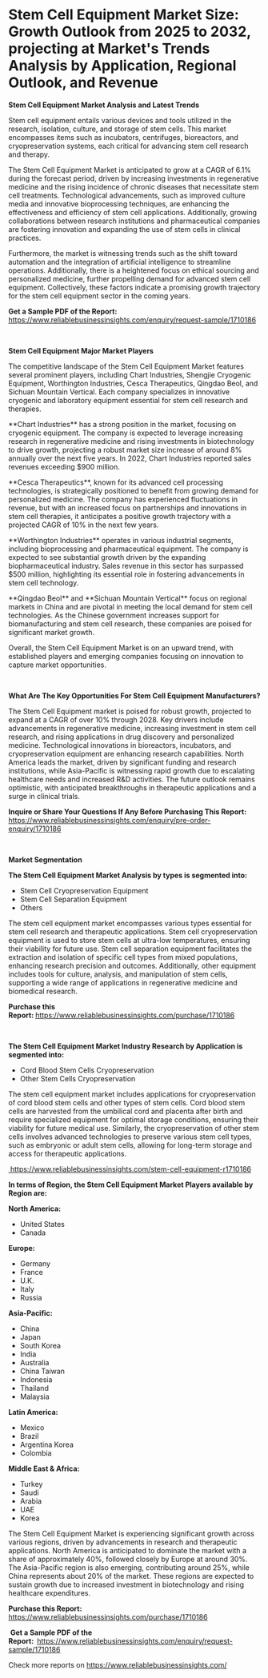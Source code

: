 <p><h1>Stem Cell Equipment Market Size: Growth Outlook from 2025 to 2032, projecting at Market's Trends Analysis by Application, Regional Outlook, and Revenue</h1></p><p><strong>Stem Cell Equipment Market Analysis and Latest Trends</strong></p>
<p><p>Stem cell equipment entails various devices and tools utilized in the research, isolation, culture, and storage of stem cells. This market encompasses items such as incubators, centrifuges, bioreactors, and cryopreservation systems, each critical for advancing stem cell research and therapy. </p><p>The Stem Cell Equipment Market is anticipated to grow at a CAGR of 6.1% during the forecast period, driven by increasing investments in regenerative medicine and the rising incidence of chronic diseases that necessitate stem cell treatments. Technological advancements, such as improved culture media and innovative bioprocessing techniques, are enhancing the effectiveness and efficiency of stem cell applications. Additionally, growing collaborations between research institutions and pharmaceutical companies are fostering innovation and expanding the use of stem cells in clinical practices.</p><p>Furthermore, the market is witnessing trends such as the shift toward automation and the integration of artificial intelligence to streamline operations. Additionally, there is a heightened focus on ethical sourcing and personalized medicine, further propelling demand for advanced stem cell equipment. Collectively, these factors indicate a promising growth trajectory for the stem cell equipment sector in the coming years.</p></p>
<p><strong>Get a Sample PDF of the Report:&nbsp;</strong> <a href="https://www.reliablebusinessinsights.com/enquiry/request-sample/1710186?utm_campaign=2319&utm_medium=2&utm_source=Github&utm_content=ia&utm_term=27032025&utm_id=stem-cell-equipment">https://www.reliablebusinessinsights.com/enquiry/request-sample/1710186</a></p>
<p>&nbsp;</p>
<p><strong>Stem Cell Equipment Major Market Players</strong></p>
<p><p>The competitive landscape of the Stem Cell Equipment Market features several prominent players, including Chart Industries, Shengjie Cryogenic Equipment, Worthington Industries, Cesca Therapeutics, Qingdao Beol, and Sichuan Mountain Vertical. Each company specializes in innovative cryogenic and laboratory equipment essential for stem cell research and therapies.</p><p>**Chart Industries** has a strong position in the market, focusing on cryogenic equipment. The company is expected to leverage increasing research in regenerative medicine and rising investments in biotechnology to drive growth, projecting a robust market size increase of around 8% annually over the next five years. In 2022, Chart Industries reported sales revenues exceeding $900 million.</p><p>**Cesca Therapeutics**, known for its advanced cell processing technologies, is strategically positioned to benefit from growing demand for personalized medicine. The company has experienced fluctuations in revenue, but with an increased focus on partnerships and innovations in stem cell therapies, it anticipates a positive growth trajectory with a projected CAGR of 10% in the next few years.</p><p>**Worthington Industries** operates in various industrial segments, including bioprocessing and pharmaceutical equipment. The company is expected to see substantial growth driven by the expanding biopharmaceutical industry. Sales revenue in this sector has surpassed $500 million, highlighting its essential role in fostering advancements in stem cell technology.</p><p>**Qingdao Beol** and **Sichuan Mountain Vertical** focus on regional markets in China and are pivotal in meeting the local demand for stem cell technologies. As the Chinese government increases support for biomanufacturing and stem cell research, these companies are poised for significant market growth.</p><p>Overall, the Stem Cell Equipment Market is on an upward trend, with established players and emerging companies focusing on innovation to capture market opportunities.</p></p>
<p>&nbsp;</p>
<p><strong>What Are The Key Opportunities For Stem Cell Equipment Manufacturers?</strong></p>
<p><p>The Stem Cell Equipment market is poised for robust growth, projected to expand at a CAGR of over 10% through 2028. Key drivers include advancements in regenerative medicine, increasing investment in stem cell research, and rising applications in drug discovery and personalized medicine. Technological innovations in bioreactors, incubators, and cryopreservation equipment are enhancing research capabilities. North America leads the market, driven by significant funding and research institutions, while Asia-Pacific is witnessing rapid growth due to escalating healthcare needs and increased R&D activities. The future outlook remains optimistic, with anticipated breakthroughs in therapeutic applications and a surge in clinical trials.</p></p>
<p><strong>Inquire or Share Your Questions If Any Before Purchasing This Report:</strong> <a href="https://www.reliablebusinessinsights.com/enquiry/pre-order-enquiry/1710186?utm_campaign=2319&utm_medium=2&utm_source=Github&utm_content=ia&utm_term=27032025&utm_id=stem-cell-equipment">https://www.reliablebusinessinsights.com/enquiry/pre-order-enquiry/1710186</a></p>
<p>&nbsp;</p>
<p><strong>Market Segmentation</strong></p>
<p><strong>The Stem Cell Equipment Market Analysis by types is segmented into:</strong></p>
<p><ul><li>Stem Cell Cryopreservation Equipment</li><li>Stem Cell Separation Equipment</li><li>Others</li></ul></p>
<p><p>The stem cell equipment market encompasses various types essential for stem cell research and therapeutic applications. Stem cell cryopreservation equipment is used to store stem cells at ultra-low temperatures, ensuring their viability for future use. Stem cell separation equipment facilitates the extraction and isolation of specific cell types from mixed populations, enhancing research precision and outcomes. Additionally, other equipment includes tools for culture, analysis, and manipulation of stem cells, supporting a wide range of applications in regenerative medicine and biomedical research.</p></p>
<p><strong>Purchase this Report:&nbsp;</strong><a href="https://www.reliablebusinessinsights.com/purchase/1710186?utm_campaign=2319&utm_medium=2&utm_source=Github&utm_content=ia&utm_term=27032025&utm_id=stem-cell-equipment">https://www.reliablebusinessinsights.com/purchase/1710186</a></p>
<p>&nbsp;</p>
<p><strong>The Stem Cell Equipment Market Industry Research by Application is segmented into:</strong></p>
<p><ul><li>Cord Blood Stem Cells Cryopreservation</li><li>Other Stem Cells Cryopreservation</li></ul></p>
<p><p>The stem cell equipment market includes applications for cryopreservation of cord blood stem cells and other types of stem cells. Cord blood stem cells are harvested from the umbilical cord and placenta after birth and require specialized equipment for optimal storage conditions, ensuring their viability for future medical use. Similarly, the cryopreservation of other stem cells involves advanced technologies to preserve various stem cell types, such as embryonic or adult stem cells, allowing for long-term storage and access for therapeutic applications.</p></p>
<p><a href="https://www.reliablebusinessinsights.com/stem-cell-equipment-r1710186?utm_campaign=2319&utm_medium=2&utm_source=Github&utm_content=ia&utm_term=27032025&utm_id=stem-cell-equipment">&nbsp;https://www.reliablebusinessinsights.com/stem-cell-equipment-r1710186</a></p>
<p><strong>In terms of Region, the Stem Cell Equipment Market Players available by Region are:</strong></p>
<p>
    <p> <strong> North America: </strong>
        <ul>
            <li>United States</li>
            <li>Canada</li>
        </ul>
        </p> 
    <p> <strong> Europe: </strong>
        <ul>
            <li>Germany</li>
            <li>France</li>
            <li>U.K.</li>
            <li>Italy</li>
            <li>Russia</li>
        </ul>
        </p> 
    <p> <strong> Asia-Pacific: </strong>
        <ul>
            <li>China</li>
            <li>Japan</li>
            <li>South Korea</li>
            <li>India</li>
            <li>Australia</li>
            <li>China Taiwan</li>
            <li>Indonesia</li>
            <li>Thailand</li>
            <li>Malaysia</li>
        </ul>
        </p> 
    <p> <strong> Latin America: </strong>
        <ul>
            <li>Mexico</li>
            <li>Brazil</li>
            <li>Argentina Korea</li>
            <li>Colombia</li>
        </ul>
        </p> 
    <p> <strong> Middle East & Africa: </strong>
        <ul>
            <li>Turkey</li>
            <li>Saudi</li>
            <li>Arabia</li>
            <li>UAE</li>
            <li>Korea</li>
        </ul>
    </p>
    </p>
<p><p>The Stem Cell Equipment Market is experiencing significant growth across various regions, driven by advancements in research and therapeutic applications. North America is anticipated to dominate the market with a share of approximately 40%, followed closely by Europe at around 30%. The Asia-Pacific region is also emerging, contributing around 25%, while China represents about 20% of the market. These regions are expected to sustain growth due to increased investment in biotechnology and rising healthcare expenditures.</p></p>
<p><strong>Purchase this Report: </strong><a href="https://www.reliablebusinessinsights.com/purchase/1710186?utm_campaign=2319&utm_medium=2&utm_source=Github&utm_content=ia&utm_term=27032025&utm_id=stem-cell-equipment">https://www.reliablebusinessinsights.com/purchase/1710186</a></p>
<p>&nbsp;<strong>Get a Sample PDF of the Report:&nbsp;&nbsp;</strong><a href="https://www.reliablebusinessinsights.com/enquiry/request-sample/1710186?utm_campaign=2319&utm_medium=2&utm_source=Github&utm_content=ia&utm_term=27032025&utm_id=stem-cell-equipment">https://www.reliablebusinessinsights.com/enquiry/request-sample/1710186</a></p>
<p><strong></strong></p>
<p>Check more reports on <a href="https://www.reliablebusinessinsights.com/?utm_campaign=2319&utm_medium=2&utm_source=Github&utm_content=ia&utm_term=27032025&utm_id=stem-cell-equipment">https://www.reliablebusinessinsights.com/</a></p>